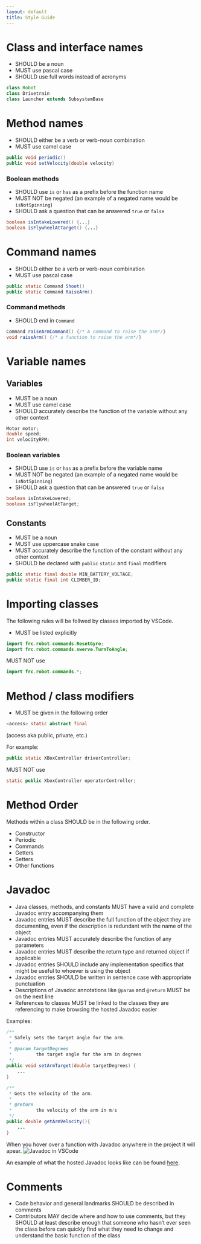 ```yaml
---
layout: default
title: Style Guide
---
```


# Class and interface names

* SHOULD be a noun
* MUST use pascal case
* SHOULD use full words instead of acronyms

```java
class Robot
class Drivetrain
class Launcher extends SubsystemBase
```

# Method names

* SHOULD either be a verb or verb-noun combination
* MUST use camel case

```java
public void periodic()
public void setVelocity(double velocity)
```

### Boolean methods

* SHOULD use `is` or `has` as a prefix before the function name
* MUST NOT be negated (an example of a negated name would be `isNotSpinning`)
* SHOULD ask a question that can be answered `true` or `false`

``` java
boolean isIntakeLowered() {...}
boolean isFlywheelAtTarget() {...}
```


# Command names

* SHOULD either be a verb or verb-noun combination
* MUST use pascal case

```java
public static Command Shoot()
public static Command RaiseArm()
```

### Command methods

* SHOULD end in `Command`
``` java
Command raiseArmCommand() {/* A command to raise the arm*/}
void raiseArm() {/* a function to raise the arm*/}
```

# Variable names

## Variables

* MUST be a noun
* MUST use camel case
* SHOULD accurately describe the function of the variable without any other context

```java
Motor motor;
double speed;
int velocityRPM;
```

### Boolean variables

* SHOULD use `is` or `has` as a prefix before the variable name
* MUST NOT be negated (an example of a negated name would be `isNotSpinning`)
* SHOULD ask a question that can be answered `true` or `false`

``` java
boolean isIntakeLowered;
boolean isFlywheelAtTarget;
```

## Constants

* MUST be a noun
* MUST use uppercase snake case
* MUST accurately describe the function of the constant without any other context
* SHOULD be declared with `public` `static` and `final` modifiers

```java
public static final double MIN_BATTERY_VOLTAGE;
public static final int CLIMBER_ID;
```

# Importing classes
The following rules will be follwed by classes imported by VSCode. 
* MUST be listed explicitly

```java
import frc.robot.commands.ResetGyro;
import frc.robot.commands.swerve.TurnToAngle;
```

MUST NOT use

```java
import frc.robot.commands.*;
```

# Method / class modifiers

* MUST be given in the following order

```java
<access> static abstract final
```
(access aka public, private, etc.)

For example: 
```java
public static XBoxController driverController;
```

MUST NOT use

```java
static public XboxController operatorController;
```

# Method Order
Methods within a class SHOULD be in the following order.
- Constructor
- Periodic
- Commands
- Getters
- Setters
- Other functions

# Javadoc

* Java classes, methods, and constants MUST have a valid and complete Javadoc entry accompanying them
* Javadoc entries MUST describe the full function of the object they are documenting, even if the description is redundant with the name of the object
* Javadoc entries MUST accurately describe the function of any parameters
* Javadoc entries MUST describe the return type and returned object if applicable
* Javadoc entries SHOULD include any implementation specifics that might be useful to whoever is using the object
* Javadoc entries SHOULD be written in sentence case with appropriate punctuation
* Descriptions of Javadoc annotations like `@param` and `@return` MUST be on the next line
* References to classes MUST be linked to the classes they are referencing to make browsing the hosted Javadoc easier

Examples:
```java
/**
 * Safely sets the target angle for the arm.
 * 
 * @param targetDegrees
 *         the target angle for the arm in degrees
 */
public void setArmTarget(double targetDegrees) {
	...
}
```
```java
/**
 * Gets the velocity of the arm.
 *
 * @return
 *         the velocity of the arm in m/s
 */
public double getArmVelocity(){
	...
}
```
When you hover over a function with Javadoc anywhere in the project it will apear. 
![Javadoc in VSCode](/code-standards/assets/images/javadoc-vscode.png)

An example of what the hosted Javadoc looks like can be found [here](https://roboblazers7617.github.io/TShirtLauncher/).

# Comments

* Code behavior and general landmarks SHOULD be described in comments
* Contributors MAY decide where and how to use comments, but they SHOULD at least describe enough that someone who hasn’t ever seen the class before can quickly find what they need to change and understand the basic function of the class
